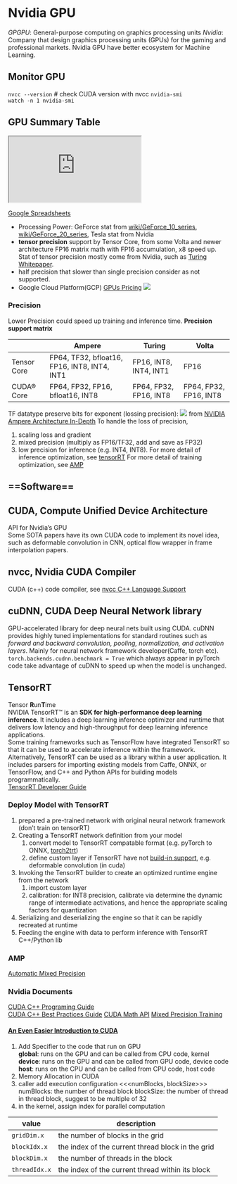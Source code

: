 # Nvidia GPU
*GPGPU*: General-purpose computing on graphics processing units
*Nvidia*: Company that design graphics processing units (GPUs) for the gaming and professional markets. Nvidia GPU have better ecosystem for Machine Learning. 
## Monitor GPU
`nvcc --version` # check CUDA version with nvcc
`nvidia-smi`  
`watch -n 1 nvidia-smi`  

## GPU Summary Table
<iframe src="https://docs.google.com/spreadsheets/d/e/2PACX-1vSgr6g0R2M5IRIJbgU71Xxva89bo5mQ1u0ZVgVpQC_ZVEZOE27pI-ck2ygIYcmHMc13M4ODbGAzEG6T/pubhtml?gid=0&amp;single=true&amp;widget=true&amp;headers=false"></iframe>

[Google Spreadsheets](https://docs.google.com/spreadsheets/d/1AAe7gB0vfOtU_RMjE_WNcjrSmB6_LLgUIPj9cfR3KFw/edit?usp=sharing)  

* Processing Power: GeForce stat from [wiki/GeForce_10_series](https://en.wikipedia.org/wiki/GeForce_10_series),  [wiki/GeForce_20_series](https://en.wikipedia.org/wiki/GeForce_20_series), Tesla stat from Nvidia  
* **tensor precision** support by Tensor Core, from some Volta and newer architecture FP16 matrix math with FP16 accumulation, x8 speed up. Stat of tensor precision mostly come from Nvidia, such as [Turing Whitepaper](https://www.nvidia.com/content/dam/en-zz/Solutions/design-visualization/technologies/turing-architecture/NVIDIA-Turing-Architecture-Whitepaper.pdf). 
* half precision that slower than single precision consider as not supported.
* Google Cloud Platform(GCP) [GPUs Pricing](https://cloud.google.com/compute/gpus-pricing)
![](https://www.nvidia.com/content/dam/en-zz/Solutions/Data-Center/tesla-t4/Turing-Tensor-Core_30fps_FINAL_736x414.gif)

### Precision
Lower Precision could speed up training and inference time. 
**Precision support matrix**

|             | Ampere                                       | Turing                 | Volta                  |
|-------------|----------------------------------------------|------------------------|------------------------|
| Tensor Core | FP64, TF32, bfloat16, FP16, INT8, INT4, INT1 | FP16, INT8, INT4, INT1 | FP16                   |
| CUDA® Core  | FP64, FP32, FP16, bfloat16, INT8             | FP64, FP32, FP16, INT8 | FP64, FP32, FP16, INT8 |

TF datatype preserve bits for exponent (lossing precision):
![](https://devblogs.nvidia.com/wp-content/uploads/2020/05/TensorFloat32-TF32.jpg) from [NVIDIA Ampere Architecture In-Depth](https://devblogs.nvidia.com/nvidia-ampere-architecture-in-depth/)
To handle the loss of precision, 
1. scaling loss and gradient
1. mixed precision (multiply as FP16/TF32, add and save as FP32)
1. low precision for inference (e.g. INT4, INT8). 
For more detail of inference optimization, see [tensorRT](#tensorrt)
For more detail of training optimization, see [AMP](#amp)
## ==Software==

## CUDA, Compute Unified Device Architecture
API for Nvidia’s GPU  
Some SOTA papers have its own CUDA code to implement its novel idea, such as deformable convolution in CNN, optical flow wrapper in frame interpolation papers. 
## nvcc, **Nv**idia **C**UDA **C**ompiler  
CUDA (c++) code compiler, see [nvcc C++ Language Support ](https://docs.nvidia.com/cuda/cuda-c-programming-guide/index.html#c-cplusplus-language-support)

## cuDNN, **CU**DA **D**eep **N**eural **N**etwork library
GPU-accelerated library for deep neural nets built using CUDA. cuDNN provides highly tuned implementations for standard routines such as *forward and backward convolution, pooling, normalization, and activation layers*. Mainly for neural network framework developer(Caffe, torch etc).  
`torch.backends.cudnn.benchmark = True` which always appear in pyTorch code take advantage of cuDNN to speed up when the model is unchanged.
	
## TensorRT
Tensor **R**un**T**ime  
NVIDIA TensorRT™ is an **SDK for high-performance deep learning inference**. It includes a deep learning inference optimizer and runtime that delivers low latency and high-throughput for deep learning inference applications.  
Some training frameworks such as TensorFlow have integrated TensorRT so that it can be used to accelerate inference within the framework. Alternatively, TensorRT can be used as a library within a user application. It includes parsers for importing existing models from Caffe, ONNX, or TensorFlow, and C++ and Python APIs for building models programmatically.  
[TensorRT Developer Guide](https://docs.nvidia.com/deeplearning/sdk/tensorrt-developer-guide/index.html)
### Deploy Model with TensorRT
1. prepared a pre-trained network with original neural network framework (don’t train on tensorRT)
1. Creating a TensorRT network definition from your model
    1. convert model to TensorRT compatable format (e.g. pyTorch to ONNX, [torch2trt](https://github.com/NVIDIA-AI-IOT/torch2trt))
    1. define custom layer if TensorRT have not [build-in support](https://docs.nvidia.com/deeplearning/sdk/tensorrt-support-matrix/index.html), e.g. deformable convolution (in cuda)
1. Invoking the TensorRT builder to create an optimized runtime engine from the network
    1. import custom layer
    1. calibration: for INT8 precision, calibrate via determine the dynamic range of intermediate activations, and hence the appropriate scaling factors for quantization
1. Serializing and deserializing the engine so that it can be rapidly recreated at runtime
1. Feeding the engine with data to perform inference with TensorRT C++/Python lib

### AMP
[Automatic Mixed Precision](https://developer.nvidia.com/automatic-mixed-precision)

### Nvidia Documents
[CUDA C++ Programing Guide](https://docs.nvidia.com/cuda/cuda-c-programming-guide/index.html)  
[CUDA C++ Best Practices Guide](https://docs.nvidia.com/cuda/cuda-c-best-practices-guide/index.html)
[CUDA Math API](https://docs.nvidia.com/cuda/cuda-math-api/modules.html)
[Mixed Precision Training](https://docs.nvidia.com/deeplearning/performance/mixed-precision-training/index.html)  
#### [An Even Easier Introduction to CUDA](https://devblogs.nvidia.com/even-easier-introduction-cuda/)  
1. Add Specifier to the code that run on GPU  
    __global__: runs on the GPU and can be called from CPU code, kernel  
    __device__: runs on the GPU and can be called from GPU code, device code  
    __host__: runs on the CPU and can be called from CPU code, host code  
1. Memory Allocation in CUDA
1. caller add execution configuration <<<numBlocks, blockSize>>>
    numBlocks: the number of thread block
    blockSize: the number of thread in thread block, suggest to be multiple of 32
1. in the kernel, assign index for parallel computation

value|description
---|---
`gridDim.x`|the number of blocks in the grid
`blockIdx.x`|the index of the current thread block in the grid
`blockDim.x`| the number of threads in the block
`threadIdx.x`| the index of the current thread within its block
